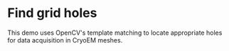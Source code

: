 # Find grid holes
This demo uses OpenCV's template matching to locate appropriate holes for data acquisition in CryoEM meshes.
